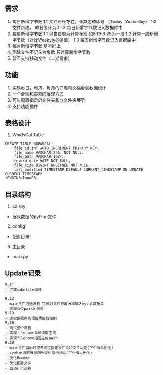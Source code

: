 ## 需求
1. 每日新增字节数
    1.1 文件已经存在，计算差值即可 （Today- Yesterday）
    1.2 文件新建， 昨日值计为0 
    1.3 每日新增字节数记入数据库中
2. 每周新增字节数
    1.1 以自然周为计算标准 如8.19-8.25为一周
    1.2 计算一周新增字节数（对比Weekyly的差值）
    1.3 每周新增字节数记入数据库中
3. 每月新增字节数
    基本同上
4. 删除文件不记录为负数 只计算新增字节数
5. 暂不支持移动文件（二期需求）

## 功能
1. 实现每日，每周，每月的开发和文档增量数据统计
2. 一个合理和美观的展现方式
3. 可以配置指定的文件夹和分文件夹展示
4. 支持功能插件
## 表格设计
1. WordsCal Table
```
CREATE TABLE WORDSCAL(
    file_id INT AUTO_INCREMENT PRIMARY KEY,
    file_name VARCHAR(255) NOT NULL,
    file_path VARCHAR(1024),
    record_date DATE NOT NULL,
    file_size BIGINT UNSIGNED NOT NULL,
    last_modified TIMESTAMP DEFAULT CURRENT_TIMESTAMP ON UPDATE CURRENT_TIMESTAMP 
)ENGINE=InnoDB;
```
## 目录结构
1. calspy
- 展现数据的python文件
2. config
- 配置目录
3. 主目录
- main.py

## Update记录
```
9.11
- 完成makefile编译

9.12 
- main文件跑通流程 完成对文件的遍历和插入mysql数据库
- 实现文件path的配置
9.13
- 读取数据库实现每周曲线绘制
9.18
- 测试整个流程
- 实现filename自动读取生成
- 实现filename指定生成path
9.19
- main文件遍历时提供跳过指定文件夹和文件功能(下个版本优化)
- python遍历展示图片提供指令操纵(下个版本优化)
- 优化Readme 
- 优化配置文件
- 自动化全流程
```